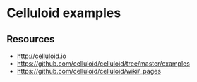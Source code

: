 # Celluloid examples

## Resources

* http://celluloid.io
* https://github.com/celluloid/celluloid/tree/master/examples
* https://github.com/celluloid/celluloid/wiki/_pages

